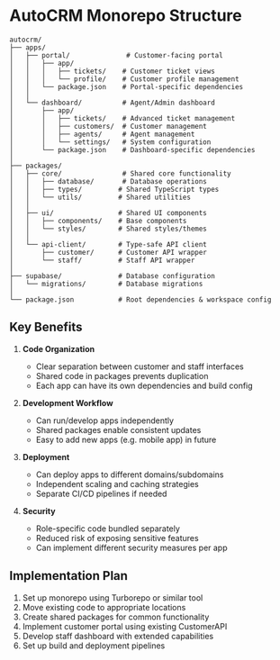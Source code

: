 # AutoCRM Monorepo Structure

```
autocrm/
├── apps/
│   ├── portal/              # Customer-facing portal
│   │   ├── app/            
│   │   │   ├── tickets/    # Customer ticket views
│   │   │   └── profile/    # Customer profile management
│   │   └── package.json    # Portal-specific dependencies
│   │
│   └── dashboard/          # Agent/Admin dashboard
│       ├── app/
│       │   ├── tickets/    # Advanced ticket management
│       │   ├── customers/  # Customer management
│       │   ├── agents/     # Agent management
│       │   └── settings/   # System configuration
│       └── package.json    # Dashboard-specific dependencies
│
├── packages/
│   ├── core/               # Shared core functionality
│   │   ├── database/       # Database operations
│   │   ├── types/         # Shared TypeScript types
│   │   └── utils/         # Shared utilities
│   │
│   ├── ui/                # Shared UI components
│   │   ├── components/    # Base components
│   │   └── styles/        # Shared styles/themes
│   │
│   └── api-client/        # Type-safe API client
│       ├── customer/      # Customer API wrapper
│       └── staff/         # Staff API wrapper
│
├── supabase/              # Database configuration
│   └── migrations/        # Database migrations
│
└── package.json           # Root dependencies & workspace config
```

## Key Benefits

1. **Code Organization**
   - Clear separation between customer and staff interfaces
   - Shared code in packages prevents duplication
   - Each app can have its own dependencies and build config

2. **Development Workflow**
   - Can run/develop apps independently
   - Shared packages enable consistent updates
   - Easy to add new apps (e.g. mobile app) in future

3. **Deployment**
   - Can deploy apps to different domains/subdomains
   - Independent scaling and caching strategies
   - Separate CI/CD pipelines if needed

4. **Security**
   - Role-specific code bundled separately
   - Reduced risk of exposing sensitive features
   - Can implement different security measures per app

## Implementation Plan

1. Set up monorepo using Turborepo or similar tool
2. Move existing code to appropriate locations
3. Create shared packages for common functionality
4. Implement customer portal using existing CustomerAPI
5. Develop staff dashboard with extended capabilities
6. Set up build and deployment pipelines 